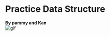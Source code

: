 # Practice Data Structure  
**By pammy and Kan**  
![gif](https://miro.medium.com/max/1220/1*QCMaId8ieBct4JHe0f0BdA.png)